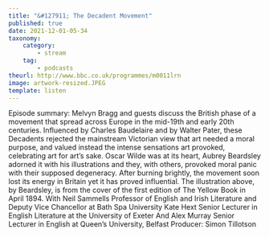 ```yaml
---
title: "&#127911; The Decadent Movement"
published: true
date: 2021-12-01-05-34
taxonomy:
    category:
        - stream
    tag:
        - podcasts
theurl: http://www.bbc.co.uk/programmes/m0011lrn
image: artwork-resized.JPEG
template: listen
---
```


Episode summary: Melvyn Bragg and guests discuss the British phase of a movement that spread across Europe in the mid-19th and early 20th centuries. Influenced by Charles Baudelaire and by Walter Pater, these Decadents rejected the mainstream Victorian view that art needed a moral purpose, and valued instead the intense sensations art provoked, celebrating art for art&rsquo;s sake. Oscar Wilde was at its heart, Aubrey Beardsley adorned it with his illustrations and they, with others, provoked moral panic with their supposed degeneracy. After burning brightly, the movement soon lost its energy in Britain yet it has proved influential. The illustration above, by Beardsley, is from the cover of the first edition of The Yellow Book in April 1894. With Neil Sammells Professor of English and Irish Literature and Deputy Vice Chancellor at Bath Spa University Kate Hext Senior Lecturer in English Literature at the University of Exeter And Alex Murray Senior Lecturer in English at Queen&rsquo;s University, Belfast Producer: Simon Tillotson